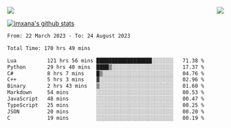 <p>
  <a href="https://count.getloli.com/"><img src="https://count.getloli.com/get/@xana.readme?theme=moebooru-h"></a>
  <img src="https://weather-icon.journeyad.repl.co/@hangzhou?v=1" align="right">
</p>


<a href="https://github.com/imxana"><img align="center" src="https://github-readme-stats.vercel.app/api?username=imxana&show_icons=true&include_all_commits=true&hide_border=tru&custom_title=imxana%27s%20Github%20Stats" alt="imxana's github stats" /></a> 

<!--START_SECTION:waka-->

```txt
From: 22 March 2023 - To: 24 August 2023

Total Time: 170 hrs 49 mins

Lua          121 hrs 56 mins ██████████████████░░░░░░░   71.38 %
Python       29 hrs 40 mins  ████▒░░░░░░░░░░░░░░░░░░░░   17.37 %
C#           8 hrs 7 mins    █▒░░░░░░░░░░░░░░░░░░░░░░░   04.76 %
C++          5 hrs 3 mins    ▓░░░░░░░░░░░░░░░░░░░░░░░░   02.96 %
Binary       2 hrs 43 mins   ▒░░░░░░░░░░░░░░░░░░░░░░░░   01.60 %
Markdown     54 mins         ░░░░░░░░░░░░░░░░░░░░░░░░░   00.53 %
JavaScript   48 mins         ░░░░░░░░░░░░░░░░░░░░░░░░░   00.47 %
TypeScript   25 mins         ░░░░░░░░░░░░░░░░░░░░░░░░░   00.25 %
JSON         20 mins         ░░░░░░░░░░░░░░░░░░░░░░░░░   00.20 %
C            19 mins         ░░░░░░░░░░░░░░░░░░░░░░░░░   00.19 %
```

<!--END_SECTION:waka-->
